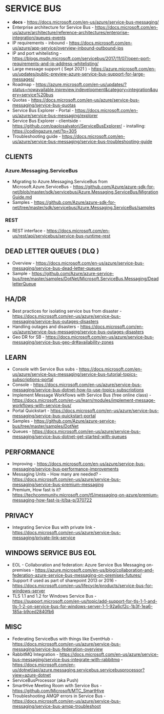 # SERVICE BUS

* **docs** - https://docs.microsoft.com/en-us/azure/service-bus-messaging/
* Enterprise architecture for Service Bus - https://docs.microsoft.com/en-us/azure/architecture/reference-architectures/enterprise-integration/queues-events
* IP requirements - inbound - https://docs.microsoft.com/en-us/azure/app-service/overview-inbound-outbound-ips
* IP and port whitelisting - https://blogs.msdn.microsoft.com/servicebus/2017/11/07/open-port-requirements-and-ip-address-whitelisting/
* Large message support ( Sept 2021 ) - https://azure.microsoft.com/en-us/updates/public-preview-azure-service-bus-support-for-large-messages/
* Roadmap - https://azure.microsoft.com/en-us/updates/?status=nowavailable,inpreview,indevelopment&category=integration&query=service%20bus
* Quotas - https://docs.microsoft.com/en-us/azure/service-bus-messaging/service-bus-quotas
* Service Bus Explorer - Portal - https://docs.microsoft.com/en-us/azure/service-bus-messaging/explorer
* Service Bus Explorer - clientside - https://github.com/paolosalvatori/ServiceBusExplorer/ - installing: https://codingazure.net/?p=305
* Troubleshooting guide - https://docs.microsoft.com/en-us/azure/service-bus-messaging/service-bus-troubleshooting-guide

## CLIENTS

### Azure.Messaging.ServiceBus

* Migrating to Azure.Messaging.ServiceBus from Microsoft.Azure.ServiceBus - https://github.com/Azure/azure-sdk-for-net/blob/master/sdk/servicebus/Azure.Messaging.ServiceBus/MigrationGuide.md
* Samples - https://github.com/Azure/azure-sdk-for-net/tree/master/sdk/servicebus/Azure.Messaging.ServiceBus/samples

### REST

* REST interface - https://docs.microsoft.com/en-us/rest/api/servicebus/service-bus-runtime-rest

## DEAD LETTER QUEUES ( DLQ )

* Overview - https://docs.microsoft.com/en-us/azure/service-bus-messaging/service-bus-dead-letter-queues
* Sample - https://github.com/Azure/azure-service-bus/tree/master/samples/DotNet/Microsoft.ServiceBus.Messaging/DeadletterQueue

## HA/DR

* Best practices for isolating service bus from disaster - https://docs.microsoft.com/en-us/azure/service-bus-messaging/service-bus-outages-disasters
* Handling outages and disasters - https://docs.microsoft.com/en-us/azure/service-bus-messaging/service-bus-outages-disasters
* Geo DR for SB - https://docs.microsoft.com/en-us/azure/service-bus-messaging/service-bus-geo-dr#availability-zones

## LEARN

* Console with Service Bus subs - https://docs.microsoft.com/en-us/azure/service-bus-messaging/service-bus-tutorial-topics-subscriptions-portal
* Console - https://docs.microsoft.com/en-us/azure/service-bus-messaging/service-bus-dotnet-how-to-use-topics-subscriptions 
* Implement Message Workflows with Service Bus (free online class) - https://docs.microsoft.com/en-us/learn/modules/implement-message-workflows-with-service-bus/
* Portal Quickstart - https://docs.microsoft.com/en-us/azure/service-bus-messaging/service-bus-quickstart-portal
* Samples -  https://github.com/Azure/azure-service-bus/tree/master/samples/DotNet 
* Queues - https://docs.microsoft.com/en-us/azure/service-bus-messaging/service-bus-dotnet-get-started-with-queues

## PERFORMANCE

* Improving - https://docs.microsoft.com/en-us/azure/service-bus-messaging/service-bus-performance-improvements 
* Messaging Units - How many are needed? - https://docs.microsoft.com/en-us/azure/service-bus-messaging/service-bus-premium-messaging
* Premium, How fast is it? https://techcommunity.microsoft.com/t5/messaging-on-azure/premium-messaging-how-fast-is-it/ba-p/370722

## PRIVACY

* Integrating Service Bus with private link - https://docs.microsoft.com/en-us/azure/service-bus-messaging/private-link-service

## WINDOWS SERVICE BUS EOL

* EOL - Collaboration and federation: Azure Service Bus Messaging on-premises - https://azure.microsoft.com/en-us/blog/collaboration-and-federation-azure-service-bus-messaging-on-premises-futures/
* Support if used as part of sharepoint 2013 or 2016 - https://docs.microsoft.com/en-us/lifecycle/products/service-bus-for-windows-server 
* TLS 1.1 and 1.2 for Windows Service Bus - https://support.microsoft.com/en-us/topic/add-support-for-tls-1-1-and-tls-1-2-on-service-bus-for-windows-server-1-1-92a6cf2c-1b3f-1ea6-185a-b9ced2840fb6

## MISC

* Federating ServiceBus with things like EventHub - https://docs.microsoft.com/en-us/azure/service-bus-messaging/service-bus-federation-overview
* RabbitMQ Integration - https://docs.microsoft.com/en-us/azure/service-bus-messaging/service-bus-integrate-with-rabbitmq - https://docs.microsoft.com/en-us/dotnet/api/azure.messaging.servicebus.servicebusprocessor?view=azure-dotnet
* ServiceBusProcessor (aka Push)
* SmartHive Meeting Room with Service Bus - https://github.com/Microsoft/MTC_SmartHive
* Troubleshooting AMQP errors in Service Bus - https://docs.microsoft.com/en-us/azure/service-bus-messaging/service-bus-amqp-troubleshoot
